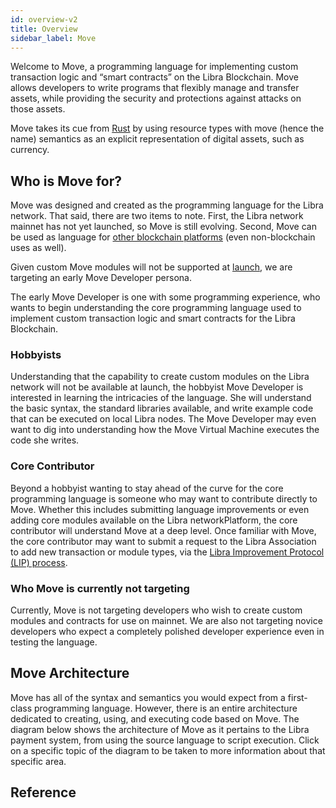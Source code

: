```yaml
---
id: overview-v2
title: Overview
sidebar_label: Move
---
```


Welcome to Move, a programming language for implementing custom transaction logic and “smart contracts” on the Libra Blockchain. Move allows developers to write programs that flexibly manage and transfer assets, while providing the security and protections against attacks on those assets.

Move takes its cue from [Rust](https://www.rust-lang.org/) by using resource types with move (hence the name) semantics as an explicit representation of digital assets, such as currency.

## Who is Move for?

Move was designed and created as the programming language for the Libra network. That said, there are two items to note. First, the Libra network mainnet has not yet launched, so Move is still evolving. Second, Move can be used as language for [other blockchain platforms](https://github.com/co-move/comove) (even non-blockchain uses as well).

Given custom Move modules will not be supported at [launch](https://libra.org/white-paper/#whats-next), we are targeting an early Move Developer persona.


The early Move Developer is one with some programming experience, who wants to begin understanding the core programming language used to implement custom transaction logic and smart contracts for the Libra Blockchain. 

### Hobbyists

Understanding that the capability to create custom modules on the Libra network will not be available at launch, the hobbyist Move Developer is interested in learning the intricacies of the language. She will understand the basic syntax, the standard libraries available, and write example code that can be executed on local Libra nodes. The Move Developer may even want to dig into understanding how the Move Virtual Machine executes the code she writes.

### Core Contributor

Beyond a hobbyist wanting to stay ahead of the curve for the core programming language is someone who may want to contribute directly to Move. Whether this includes submitting language improvements or even adding core modules available on the Libra networkPlatform, the core contributor will understand Move at a deep level. Once familiar with Move, the core contributor may want to submit a request to the Libra Association to add new transaction or module types, via the [Libra Improvement Protocol (LIP) process](https://lip.libra.org/).

### Who Move is currently not targeting

Currently, Move is not targeting developers who wish to create custom modules and contracts for use on mainnet. We are also not targeting novice developers who expect a completely polished developer experience even in testing the language.

## Move Architecture

Move has all of the syntax and semantics you would expect from a first-class programming language. However, there is an entire architecture dedicated to creating, using, and executing code based on Move. The diagram below shows the architecture of Move as it pertains to the Libra payment system, from using the source language to script execution. Click on a specific topic of the diagram to be taken to more information about that specific area.

## Reference

<OverviewReferences exclude="move" />
